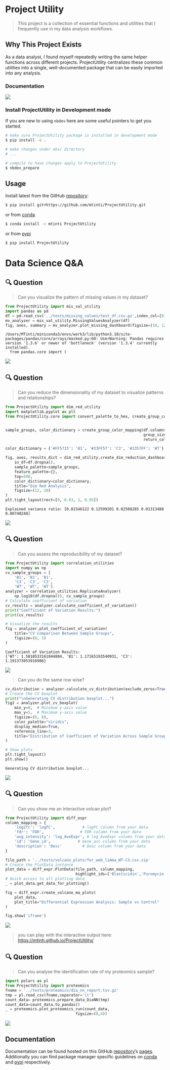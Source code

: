 # Project Utility


<!-- WARNING: THIS FILE WAS AUTOGENERATED! DO NOT EDIT! -->

> This project is a collection of essential functions and utilities that
> I frequently use in my data analysis workflows.

## Why This Project Exists

As a data analyst, I found myself repeatedly writing the same helper
functions across different projects. ProjectUtility centralizes these
common utilities into a single, well-documented package that can be
easily imported into any analysis.

### Documentation

[![](https://img.shields.io/badge/Delightful%20data-analysis-green?style=flat.png)](https://mtinti.github.io/ProjectUtility/)

### Install ProjectUtility in Development mode

If you are new to using `nbdev` here are some useful pointers to get you
started.

``` sh
# make sure ProjectUtility package is installed in development mode
$ pip install -e .

# make changes under nbs/ directory
# ...

# compile to have changes apply to ProjectUtility
$ nbdev_prepare
```

## Usage

Install latest from the GitHub
[repository](https://github.com/mtinti/ProjectUtility):

``` sh
$ pip install git+https://github.com/mtinti/ProjectUtility.git
```

or from [conda](https://anaconda.org/mtinti/ProjectUtility)

``` sh
$ conda install -c mtinti ProjectUtility
```

or from [pypi](https://pypi.org/project/ProjectUtility/)

``` sh
$ pip install ProjectUtility
```

# Data Science Q&A

## 🔍 Question

> Can you visualize the pattern of missing values in my dataset?

``` python
from ProjectUtility import mis_val_utility
import pandas as pd
df = pd.read_csv('../tests/missing_values/test_df.csv.gz',index_col=[0])
mv_analyzer = mis_val_utility.MissingValuesAnalyzer(df)
fig, axes, summary = mv_analyzer.plot_missing_dashboard(figsize=(10, 12))
```

    /Users/MTinti/miniconda3/envs/work3/lib/python3.10/site-packages/pandas/core/arrays/masked.py:60: UserWarning: Pandas requires version '1.3.6' or newer of 'bottleneck' (version '1.3.4' currently installed).
      from pandas.core import (

![](index_files/figure-commonmark/cell-2-output-2.png)

## 🔍 Question

> Can you reduce the dimensionality of my dataset to visualize patterns
> and relationships?

``` python
from ProjectUtility import dim_red_utility
import matplotlib.pyplot as plt
from ProjectUtility.core import convert_palette_to_hex, create_group_color_mapping


sample_groups, color_dictionary = create_group_color_mapping(df.columns, 
                                                             group_size=3, 
                                                             return_color_to_group=True)

color_dictionary = {'#FF5733': 'B1', '#33FF57': 'C3', '#3357FF': 'WT'}

fig, axes, results_dict = dim_red_utility.create_dim_reduction_dashboard(
    in_df=df.dropna(),
    sample_palette=sample_groups,
    feature_palette={},
    top=500,
    color_dictionary=color_dictionary,
    title="Dim Red Analysis",
    figsize=(12, 10)  
)
plt.tight_layout(rect=[0, 0.03, 1, 0.95])
```

    Explained variance ratio: [0.81546122 0.12599201 0.02508285 0.01313488 0.00740248]

![](index_files/figure-commonmark/cell-3-output-2.png)

## 🔍 Question

> Can you assess the reproducibility of my dataset?

``` python
from ProjectUtility import correlation_utilities
import numpy as np
cv_sample_groups = [
    'B1', 'B1', 'B1', 
    'C3', 'C3', 'C3',
    'WT', 'WT', 'WT']
analyzer = correlation_utilities.ReplicateAnalyzer(
    np.log10(df.dropna()), cv_sample_groups)
# Calculate coefficient of variation
cv_results = analyzer.calculate_coefficient_of_variation()
print("Coefficient of Variation Results:")
print(cv_results)

# Visualize the results
fig = analyzer.plot_coefficient_of_variation(
    title="CV Comparison Between Sample Groups",
    figsize=(8, 5)
)
```

    Coefficient of Variation Results:
    {'WT': 1.5810533161044804, 'B1': 1.17165193540931, 'C3': 1.191373053916986}

![](index_files/figure-commonmark/cell-4-output-2.png)

> Can you do the same row wise?

``` python
cv_distribution = analyzer.calculate_cv_distribution(exclude_zeros=True)
# Create the CV boxplot
print("\nGenerating CV distribution boxplot...")
fig2 = analyzer.plot_cv_boxplot(
    min_y=0,  # Minimum y-axis value
    max_y=5,  # Maximum y-axis value
    figsize=(6, 6),
    color_palette="viridis",
    display_median=True,
    reference_line=3,  
    title="Distribution of Coefficient of Variation Across Sample Groups"
)

# Show plots
plt.tight_layout()
plt.show()
```


    Generating CV distribution boxplot...

![](index_files/figure-commonmark/cell-5-output-2.png)

## 🔍 Question

> Can you show me an interactive volcan plot?

``` python
from ProjectUtility import diff_expr
column_mapping = {
    'log2fc': 'logFC',            # logFC column from your data
    'fdr': 'FDR',                # FDR column from your data
    'avg_intensity': 'log_AveExpr', # log_AveExpr column from your data
    'id': 'Gene_id',            # Gene_acc column from your data
    'description': 'Desc'         # Desc column from your data
}

file_path = '../tests/volcano_plots/for_web_limma_WT-C3.csv.zip'
# Create the PlotData instance
plot_data = diff_expr.PlotData(file_path, column_mapping,
                               highlight_ids=['Blasticidin','Puromycin'])
# Quick access to all plotting data
_ = plot_data.get_data_for_plotting()
```

``` python
fig = diff_expr.create_volcano_ma_plots(
    plot_data,
    plot_title="Differential Expression Analysis: Sample vs Control"
)
```

``` python
fig.show('iframe')
```


![](nbs/iframe_figures/fig1.png)

> you can play with the interactive output here:
> https://mtinti.github.io/ProjectUtility/

## 🔍 Question

> Can you analyse the identification rate of my proteomics sample?

``` python
import polars as pl
from ProjectUtility import proteomics 
fname = '../tests/proteomics/dia_nn_report.tsv.gz'
tmp = pl.read_csv(fname,separator='\t')
count_data= proteomics.prepare_data_DiaNN(tmp)
count_data=count_data.to_pandas()
_ = proteomics.plot_proteomics_run(count_data,
                               figsize=(8,4))
```

![](index_files/figure-commonmark/cell-9-output-1.png)

## Documentation

Documentation can be found hosted on this GitHub
[repository](https://github.com/mtinti/ProjectUtility)’s
[pages](https://mtinti.github.io/ProjectUtility/). Additionally you can
find package manager specific guidelines on
[conda](https://anaconda.org/mtinti/ProjectUtility) and
[pypi](https://pypi.org/project/ProjectUtility/) respectively.
